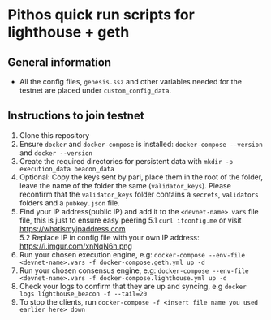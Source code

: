 # Pithos quick run scripts for lighthouse + geth

## General information
- All the config files, `genesis.ssz` and other variables needed for the testnet are placed under `custom_config_data`.


## Instructions to join testnet
1. Clone this repository
2. Ensure `docker` and `docker-compose` is installed: `docker-compose --version` and `docker --version`
3. Create the required directories for persistent data with `mkdir -p execution_data beacon_data`
4. Optional: Copy the keys sent by pari, place them in the root of the folder, leave the name of the folder the same (`validator_keys`).
Please reconfirm that the `validator_keys` folder contains a `secrets`, `validators` folders and a `pubkey.json` file. 
5. Find your IP address(public IP) and add it to the `<devnet-name>.vars` file file, this is just to ensure easy peering
   5.1 `curl ifconfig.me` or visit https://whatismyipaddress.com  
   5.2 Replace IP in config file with your own IP address: https://i.imgur.com/xnNqN6h.png
6. Run your chosen execution engine, e.g: `docker-compose --env-file <devnet-name>.vars -f docker-compose.geth.yml up -d`
7. Run your chosen consensus engine, e.g: `docker-compose --env-file <devnet-name>.vars -f docker-compose.lighthouse.yml up -d`
8. Check your logs to confirm that they are up and syncing, e.g `docker logs lighthouse_beacon -f --tail=20`
9. To stop the clients, run `docker-compose -f <insert file name you used earlier here> down`
